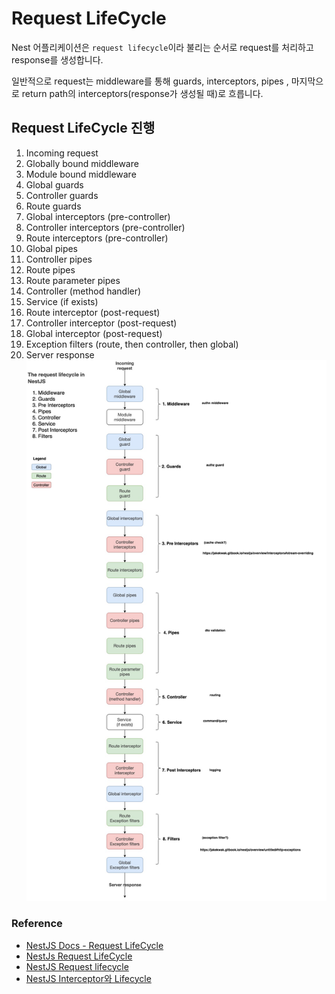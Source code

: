 # Request LifeCycle

Nest 어플리케이션은 `request lifecycle`이라 불리는 순서로 request를 처리하고 response를 생성합니다.

일반적으로 request는 middleware를 통해 guards, interceptors, pipes , 마지막으로 return path의 interceptors(response가 생성될 때)로 흐릅니다.

## Request LifeCycle 진행
1. Incoming request
2. Globally bound middleware
3. Module bound middleware
4. Global guards
5. Controller guards
6. Route guards
7. Global interceptors (pre-controller)
8. Controller interceptors (pre-controller)
9. Route interceptors (pre-controller)
10. Global pipes
11. Controller pipes
12. Route pipes
13. Route parameter pipes
14. Controller (method handler)
15. Service (if exists)
16. Route interceptor (post-request)
17. Controller interceptor (post-request)
18. Global interceptor (post-request)
19. Exception filters (route, then controller, then global)
20. Server response
![Request LifeCycle](../../image/request%20lifecycle.png)


### Reference
- [NestJS Docs - Request LifeCycle](https://docs.nestjs.com/faq/request-lifecycle)
- [NestJs Request LifeCycle](https://dkrnfls.tistory.com/83)
- [NestJS Request lifecycle](https://velog.io/@hshs0409/NestJS-Request-lifecycle)
- [NestJS Interceptor와 Lifecycle](https://blog-ko.superb-ai.com/nestjs-interceptor-and-lifecycle/)